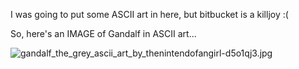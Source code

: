I was going to put some ASCII art in here, but bitbucket is a killjoy :(

So, here's an IMAGE of Gandalf in ASCII art...

![gandalf_the_grey_ascii_art_by_thenintendofangirl-d5o1qj3.jpg](https://bitbucket.org/repo/x5o7ap/images/2679547523-gandalf_the_grey_ascii_art_by_thenintendofangirl-d5o1qj3.jpg)